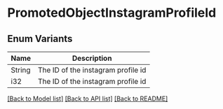# PromotedObjectInstagramProfileId

## Enum Variants

| Name | Description |
|---- | -----|
| String | The ID of the instagram profile id |
| i32 | The ID of the instagram profile id |

[[Back to Model list]](../README.md#documentation-for-models) [[Back to API list]](../README.md#documentation-for-api-endpoints) [[Back to README]](../README.md)


